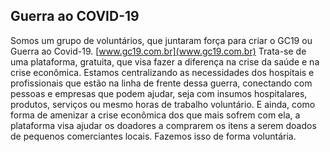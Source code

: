 ## Guerra ao COVID-19

Somos um grupo de voluntários, que juntaram força para criar o GC19 ou Guerra ao Covid-19. [www.gc19.com.br](www.gc19.com.br)
Trata-se de uma plataforma, gratuita, que visa fazer a diferença na crise da saúde e na crise econômica. Estamos centralizando as necessidades dos hospitais e profissionais que estão na linha de frente dessa guerra, conectando com pessoas e empresas que podem ajudar, seja com insumos hospitalares, produtos, serviços ou mesmo horas de trabalho voluntário. E ainda, como forma de amenizar a crise econômica dos que mais sofrem com ela, a plataforma visa ajudar os doadores a comprarem os itens a serem doados de pequenos comerciantes locais. Fazemos isso de forma voluntária.
